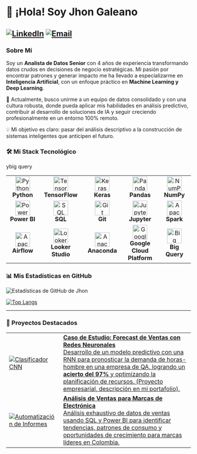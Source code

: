 # 👋 ¡Hola! Soy Jhon Galeano

<a href="https://www.linkedin.com/in/jhongaleano09/"><img src="https://img.shields.io/badge/LinkedIn-JhonGaleano-0077B5?style=for-the-badge&logo=linkedin&logoColor=white" alt="LinkedIn"></a>
<a href="mailto:ing.jgaleano@gmail.com"><img src="https://img.shields.io/badge/Email-Contáctame-D14836?style=for-the-badge&logo=gmail&logoColor=white" alt="Email"></a>
---

### Sobre Mí

Soy un **Analista de Datos Senior** con 4 años de experiencia transformando datos crudos en decisiones de negocio estratégicas. Mi pasión por encontrar patrones y generar impacto me ha llevado a especializarme en **Inteligencia Artificial**, con un enfoque práctico en **Machine Learning y Deep Learning**.

🚀 Actualmente, busco unirme a un equipo de datos consolidado y con una cultura robusta, donde pueda aplicar mis habilidades en análisis predictivo, contribuir al desarrollo de soluciones de IA y seguir creciendo profesionalmente en un entorno 100% remoto.

💡 Mi objetivo es claro: pasar del análisis descriptivo a la construcción de sistemas inteligentes que anticipen el futuro.

### 🛠️ Mi Stack Tecnológico

<table>
  <tr>
    <td align="center" width="150">
      <img src="https://cdn.jsdelivr.net/gh/devicons/devicon/icons/python/python-original.svg" width="40" height="40" alt="Python" />
      <br><strong>Python</strong>
    </td>
    <td align="center" width="150">
      <img src="https://cdn.jsdelivr.net/gh/devicons/devicon/icons/tensorflow/tensorflow-original.svg" width="40" height="40" alt="TensorFlow" />
      <br><strong>TensorFlow</strong>
    </td>
    <td align="center" width="150">
      <img src="https://upload.wikimedia.org/wikipedia/commons/thumb/a/ae/Keras_logo.svg/1200px-Keras_logo.svg.png" width="40" height="40" alt="Keras" />
      <br><strong>Keras</strong>
    </td>
    <td align="center" width="150">
      <img src="https://cdn.jsdelivr.net/gh/devicons/devicon/icons/pandas/pandas-original.svg" width="40" height="40" alt="Pandas" />
      <br><strong>Pandas</strong>
    </td>
    <td align="center" width="150">
      <img src="https://cdn.jsdelivr.net/gh/devicons/devicon/icons/numpy/numpy-original.svg" width="40" height="40" alt="NumPy" />
      <br><strong>NumPy</strong>
    </td>
  </tr>
  <tr>
    <td align="center" width="150">
      <img src="https://www.psohub.com/hs-fs/hubfs/Kisspng-power-bi-business-intelligence-microsoft-azure-mic-office-365-d-nieuwe-cloud-omgeving-dynamics-on-5be7b365088c80.991032501541911397035.webp?width=1504&height=1490&name=Kisspng-power-bi-business-intelligence-microsoft-azure-mic-office-365-d-nieuwe-cloud-omgeving-dynamics-on-5be7b365088c80.991032501541911397035.webp" width="40" height="40" alt="Power BI" />
      <br><strong>Power BI</strong>
    </td>
    <td align="center" width="150">
      <img src="https://cdn.jsdelivr.net/gh/devicons/devicon/icons/microsoftsqlserver/microsoftsqlserver-plain.svg" width="40" height="40" alt="SQL Server" />
      <br><strong>SQL</strong>
    </td>
    <td align="center" width="150">
      <img src="https://cdn.jsdelivr.net/gh/devicons/devicon/icons/git/git-original.svg" width="40" height="40" alt="Git" />
      <br><strong>Git</strong>
    </td>
    <td align="center" width="150">
      <img src="https://www.vectorlogo.zone/logos/jupyter/jupyter-icon.svg" width="40" height="40" alt="Jupyter" />
      <br><strong>Jupyter</strong>
    </td>
    <td align="center" width="150">
      <img src="https://cdn.jsdelivr.net/gh/devicons/devicon/icons/apachespark/apachespark-original-wordmark.svg" width="40" height="40" alt="Apache Spark" />
      <br><strong>Spark</strong>
    </td>
  </tr>
  <tr>
    <td align="center" width="150">
      <img src="https://www.svgrepo.com/show/353380/airflow.svg" width="40" height="40" alt="Apache Airflow" />
      <br><strong>Airflow</strong>
    </td>
    <td align="center" width="150">
      <img src="https://www.svgrepo.com/show/354012/looker-icon.svg" width="40" height="40" alt="Looker Studio" />
      <br><strong>Looker Studio</strong>
    </td>
    <td align="center" width="150">
      <img src="https://cdn.jsdelivr.net/gh/devicons/devicon/icons/anaconda/anaconda-original.svg" width="40" height="40" alt="Anaconda" />
      <br><strong>Anaconda</strong>
    </td>ybig query
    <td align="center" width="150">
      <img src="https://www.svgrepo.com/show/448223/gcp.svg" width="40" height="40" alt="Google Cloud Platform" />
      <br><strong>Google Cloud Platform</strong>
    </td>
    <td align="center" width="150">
      <img src="https://cdn.worldvectorlogo.com/logos/google-bigquery-logo-1.svg" width="40" height="40" alt="Big Query" />
      <br><strong>Big Query</strong>
    </td>
  </tr>
</table>

### 📊 Mis Estadísticas en GitHub

![Estadísticas de GitHub de Jhon](https://github-readme-stats.vercel.app/api?username=jhongaleano09&show_icons=true&theme=radical&hide_border=true&include_all_commits=true&count_private=true)

[![Top Langs](https://github-readme-stats.vercel.app/api/top-langs/?username=jhongaleano09&layout=compact&theme=radical&hide_border=true&include_all_commits=true&count_private=true&langs_count=6)](https://github.com/jhongaleano09)

---

### 🌟 Proyectos Destacados

<table border="0">
 <tr>
    <td>
      <a href="https://github.com/jhongaleano09/clasificador-cnn-objetos">
        <img src="https://github-readme-stats.vercel.app/api/pin/?username=jhongaleano09&repo=clasificador-cnn-objetos&theme=radical&hide_border=true" alt="Clasificador CNN">
      </a>
    </td>
    <td>
      <a href="#"> <b>Caso de Estudio: Forecast de Ventas con Redes Neuronales</b><br/>
        <span>Desarrollo de un modelo predictivo con una RNN para pronosticar la demanda de horas-hombre en una empresa de QA, logrando un <b>acierto del 97%</b> y optimizando la planificación de recursos. (Proyecto empresarial, descripción en mi portafolio).</span>
      </a>
    </td>
  </tr>
  <tr>
    <td>
       <a href="#"> <img src="https://github-readme-stats.vercel.app/api/pin/?username=jhongaleano09&repo=NOMBRE_DE_TU_REPO_AQUI&theme=radical&hide_border=true" alt="Automatización de Informes">
      </a>
    </td>
     <td>
      <a href="#"> <b>Análisis de Ventas para Marcas de Electrónica</b><br/>
        <span>Análisis exhaustivo de datos de ventas usando SQL y Power BI para identificar tendencias, patrones de consumo y oportunidades de crecimiento para marcas líderes en Colombia.</span>
      </a>
    </td>
  </tr>
</table>
